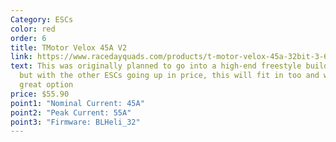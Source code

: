 ```yaml
---
Category: ESCs
color: red
order: 6
title: TMotor Velox 45A V2
link: https://www.racedayquads.com/products/t-motor-velox-45a-32bit-3-6s-30x30-4in1-esc-1
text: This was originally planned to go into a high-end freestyle build list,
  but with the other ESCs going up in price, this will fit in too and will be a
  great option
price: $55.90
point1: "Nominal Current: 45A"
point2: "Peak Current: 55A"
point3: "Firmware: BLHeli_32"
---
```


